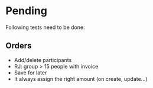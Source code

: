 # Pending

Following tests need to be done:

## Orders

* Add/delete participants
* RJ: group > 15 people with invoice
* Save for later
* It always assign the right amount (on create, update...)
